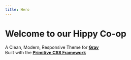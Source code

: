 ```yaml
---
title: Hero
---
```


# Welcome to our Hippy Co-op

A Clean, Modern, Responsive Theme for [**Grav**](https://getgrav.org/)
<br>
Built with the [**Primitive CSS Framework**](http://taniarascia.github.io/primitive/)

<!--
<a href="https://github.com/CollinDaugherty/grav-theme-prime/archive/master.zip" class="button accent-button"><i class="fa fa-download"></i>  Download PRIME</a>
<a href="https://github.com/CollinDaugherty/grav-theme-prime/" class="button white-button">View on <i class="fa fa-github"></i> Github</a>
-->
